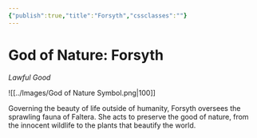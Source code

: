 ```yaml
---
{"publish":true,"title":"Forsyth","cssclasses":""}
---
```


# God of Nature: Forsyth
*Lawful Good*

![[../Images/God of Nature Symbol.png|100]]

Governing the beauty of life outside of humanity, Forsyth oversees the sprawling fauna of Faltera. She acts to preserve the good of nature, from the innocent wildlife to the plants that beautify the world.
